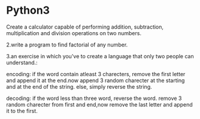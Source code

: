 # Python3
Create a calculator capable of performing addition, subtraction, multiplication and division operations on two numbers.

2.write a program to find factorial of any number.


3.an exercise in which you've to create a language that only two people can understand.:

encoding:
if the word contain atleast 3 charecters, remove the first letter and append it at the end.now append 3 random charecter at the starting and at the end of the string.
else, simply reverse the string.

decoding:
if the word less than three word, reverse the word.
remove 3 random charecter from first and end,now remove the last letter and append it to the first.
